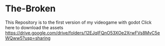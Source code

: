 # The-Broken
This Repository is to the first version of my videogame with godot
Click here to download the assets 
https://drive.google.com/drive/folders/12EJqlFQnO53XOe2XrwFVs8MvC5eWQww5?usp=sharing
